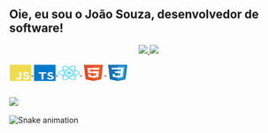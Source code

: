 ## Oie, eu sou o João Souza, desenvolvedor de software!
<div align="center">
  <a href="https://github.com/JoaoSouza9">
  <img height="150em" src="https://github-readme-stats.vercel.app/api?username=JoaoSouza9&show_icons=true&theme=dark&include_all_commits=true&count_private=true"/>
  <img height="150em" src="https://github-readme-stats.vercel.app/api/top-langs/?username=JoaoSouza9&layout=compact&langs_count=7&theme=dark"/>
</div>
<div style="display: inline_block"><br>
  <img align="center" alt="João-Javascript" height="30" width="40" src="https://raw.githubusercontent.com/devicons/devicon/master/icons/javascript/javascript-plain.svg">
  <img align="center" alt="João-Typescript" height="30" width="40" src="https://raw.githubusercontent.com/devicons/devicon/master/icons/typescript/typescript-plain.svg">
  <img align="center" alt="João-React" height="30" width="40" src="https://raw.githubusercontent.com/devicons/devicon/master/icons/react/react-original.svg">
  <img align="center" alt="João-HTML" height="30" width="40" src="https://raw.githubusercontent.com/devicons/devicon/master/icons/html5/html5-original.svg">
  <img align="center" alt="João-CSS" height="30" width="40" src="https://raw.githubusercontent.com/devicons/devicon/master/icons/css3/css3-original.svg">
</div>
  
  ##
 
<div> 
  <a href="https://www.linkedin.com/in/joao-souza98/" target="_blank"><img src="https://img.shields.io/badge/-LinkedIn-%230077B5?style=for-the-badge&logo=linkedin&logoColor=white" target="_blank"></a> 
  
  ![Snake animation](https://github.com/JoaoSouza9/JoaoSouza9/blob/output/github-snake-dark.svg?palette=github-dark)
 
</div>
